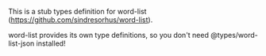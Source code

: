 This is a stub types definition for word-list (https://github.com/sindresorhus/word-list).

word-list provides its own type definitions, so you don't need @types/word-list-json installed!